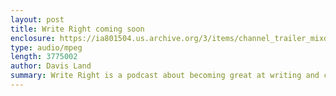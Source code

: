 ```yaml
---
layout: post
title: Write Right coming soon
enclosure: https://ia801504.us.archive.org/3/items/channel_trailer_mixdown/channel_trailer_mixdown.mp3
type: audio/mpeg
length: 3775002
author: Davis Land
summary: Write Right is a podcast about becoming great at writing and communication. Subscribe!
---
```

